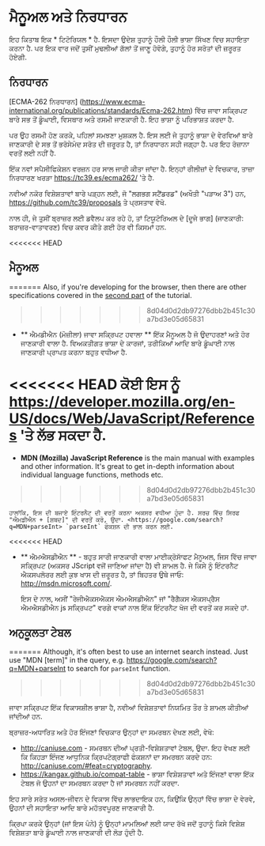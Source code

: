 # ਮੈਨੂਅਲ ਅਤੇ ਨਿਰਧਾਰਨ

ਇਹ ਕਿਤਾਬ ਇਕ * ਟਿਟੋਰਿਯਲ * ਹੈ. ਇਸਦਾ ਉਦੇਸ਼ ਤੁਹਾਨੂੰ ਹੌਲੀ ਹੌਲੀ ਭਾਸ਼ਾ ਸਿੱਖਣ ਵਿਚ ਸਹਾਇਤਾ ਕਰਨਾ ਹੈ. ਪਰ ਇਕ ਵਾਰ ਜਦੋਂ ਤੁਸੀਂ ਮੁਢਲੀਆਂ ਗੱਲਾਂ ਤੋਂ ਜਾਣੂ ਹੋਵੋਗੇ, ਤੁਹਾਨੂੰ ਹੋਰ ਸਰੋਤਾਂ ਦੀ ਜ਼ਰੂਰਤ ਹੋਏਗੀ.

## ਨਿਰਧਾਰਨ

[ECMA-262 ਨਿਰਧਾਰਨ] (https://www.ecma-international.org/publications/standards/Ecma-262.htm) ਵਿੱਚ ਜਾਵਾ ਸਕ੍ਰਿਪਟ ਬਾਰੇ ਸਭ ਤੋਂ ਡੂੰਘਾਈ, ਵਿਸਥਾਰ ਅਤੇ ਰਸਮੀ ਜਾਣਕਾਰੀ ਹੈ. ਇਹ ਭਾਸ਼ਾ ਨੂੰ ਪਰਿਭਾਸ਼ਤ ਕਰਦਾ ਹੈ.

ਪਰ ਉਹ ਰਸਮੀ ਹੋਣ ਕਰਕੇ, ਪਹਿਲਾਂ ਸਮਝਣਾ ਮੁਸ਼ਕਲ ਹੈ. ਇਸ ਲਈ ਜੇ ਤੁਹਾਨੂੰ ਭਾਸ਼ਾ ਦੇ ਵੇਰਵਿਆਂ ਬਾਰੇ ਜਾਣਕਾਰੀ ਦੇ ਸਭ ਤੋਂ ਭਰੋਸੇਮੰਦ ਸਰੋਤ ਦੀ ਜ਼ਰੂਰਤ ਹੈ, ਤਾਂ ਨਿਰਧਾਰਨ ਸਹੀ ਜਗ੍ਹਾ ਹੈ. ਪਰ ਇਹ ਰੋਜ਼ਾਨਾ ਵਰਤੋਂ ਲਈ ਨਹੀਂ ਹੈ.

ਇੱਕ ਨਵਾਂ ਸਪੈਸੀਫਿਕੇਸ਼ਨ ਵਰਜ਼ਨ ਹਰ ਸਾਲ ਜਾਰੀ ਕੀਤਾ ਜਾਂਦਾ ਹੈ. ਇਨ੍ਹਾਂ ਰੀਲੀਜ਼ਾਂ ਦੇ ਵਿਚਕਾਰ, ਤਾਜ਼ਾ ਨਿਰਧਾਰਣ ਖਰੜਾ <https://tc39.es/ecma262/> 'ਤੇ ਹੈ.

ਨਵੀਆਂ ਨਕੋਰ ਵਿਸ਼ੇਸ਼ਤਾਵਾਂ ਬਾਰੇ ਪੜ੍ਹਨ ਲਈ,  ਜੋ "ਲਗਭਗ ਸਟੈਂਡਰਡ" (ਅਖੌਤੀ "ਪੜਾਅ 3") ਹਨ, <https://github.com/tc39/proposals> ਤੇ ਪ੍ਰਸਤਾਵ ਵੇਖੋ.

ਨਾਲ ਹੀ, ਜੇ ਤੁਸੀਂ ਬ੍ਰਾਜ਼ਰ ਲਈ ਡਵੈਲਪ ਕਰ ਰਹੇ ਹੋ, ਤਾਂ ਟਿਯੂਟੋਰਿਅਲ ਦੇ [ਦੂਜੇ ਭਾਗ] (ਜਾਣਕਾਰੀ: ਬਰਾਜ਼ਰ-ਵਾਤਾਵਰਣ) ਵਿਚ ਕਵਰ ਕੀਤੇ ਗਈ ਹੋਰ ਵੀ ਕਿਸਮਾਂ ਹਨ.

<<<<<<< HEAD
## ਮੈਨੂਅਲ
=======
Also, if you're developing for the browser, then there are other specifications covered in the [second part](info:browser-environment) of the tutorial.
>>>>>>> 8d04d0d2db97276dbb2b451c30a7bd3e05d65831

- ** ਐਮਡੀਐਨ (ਮੋਜ਼ੀਲਾ) ਜਾਵਾ ਸਕ੍ਰਿਪਟ ਹਵਾਲਾ ** ਇੱਕ ਮੈਨੂਅਲ ਹੈ ਜੋ ਉਦਾਹਰਣਾਂ ਅਤੇ ਹੋਰ ਜਾਣਕਾਰੀ ਵਾਲਾ ਹੈ. ਵਿਅਕਤੀਗਤ ਭਾਸ਼ਾ ਦੇ ਕਾਰਜਾਂ, ਤਰੀਕਿਆਂ ਆਦਿ ਬਾਰੇ ਡੂੰਘਾਈ ਨਾਲ ਜਾਣਕਾਰੀ ਪ੍ਰਾਪਤ ਕਰਨਾ ਬਹੁਤ ਵਧੀਆ ਹੈ.

<<<<<<< HEAD
    ਕੋਈ ਇਸ ਨੂੰ <https://developer.mozilla.org/en-US/docs/Web/JavaScript/References> 'ਤੇ ਲੱਭ ਸਕਦਾ ਹੈ.
=======
- **MDN (Mozilla) JavaScript Reference** is the main manual with examples and other information. It's great to get in-depth information about individual language functions, methods etc.
>>>>>>> 8d04d0d2db97276dbb2b451c30a7bd3e05d65831

    ਹਾਲਾਂਕਿ, ਇਸ ਦੀ ਬਜਾਏ ਇੰਟਰਨੈਟ ਦੀ ਵਰਤੋਂ ਕਰਨਾ ਅਕਸਰ ਵਧੀਆ ਹੁੰਦਾ ਹੈ. ਸਰਚ ਵਿੱਚ ਸਿਰਫ "ਐਮਡੀਐਨ + [ਸ਼ਬਦ]" ਦੀ ਵਰਤੋਂ ਕਰੋ, ਉਦਾ. <https://google.com/search?q=MDN+parseInt> `parseInt` ਫੰਕਸ਼ਨ ਦੀ ਭਾਲ ਕਰਨ ਲਈ.

<<<<<<< HEAD

- ** ਐਮਐਸਡੀਐਨ ** - ਬਹੁਤ ਸਾਰੀ ਜਾਣਕਾਰੀ ਵਾਲਾ ਮਾਈਕ੍ਰੋਸਾੱਫਟ ਮੈਨੂਅਲ, ਜਿਸ ਵਿੱਚ ਜਾਵਾ ਸਕ੍ਰਿਪਟ (ਅਕਸਰ JScript ਵਜੋਂ ਜਾਣਿਆ ਜਾਂਦਾ ਹੈ) ਵੀ ਸ਼ਾਮਲ ਹੈ. ਜੇ ਕਿਸੇ ਨੂੰ ਇੰਟਰਨੈਟ ਐਕਸਪਲੋਰਰ ਲਈ ਕੁਝ ਖਾਸ ਦੀ ਜ਼ਰੂਰਤ ਹੈ, ਤਾਂ ਬਿਹਤਰ ਉਥੇ ਜਾਓ: <http://msdn.microsoft.com/>.

    ਇਸ ਦੇ ਨਾਲ, ਅਸੀਂ "ਰੇਜੀਐਕਸਐਕਸ ਐਮਐਸਡੀਐਨ" ਜਾਂ "ਰੈਗੈਕਸ ਐਕਸਪ੍ਰੈਸ ਐਮਐਸਡੀਐਨ js ਸਕ੍ਰਿਪਟ" ਵਰਗੇ ਵਾਕਾਂ ਨਾਲ ਇੱਕ ਇੰਟਰਨੈਟ ਖੋਜ ਦੀ ਵਰਤੋਂ ਕਰ ਸਕਦੇ ਹਾਂ.

## ਅਨੁਕੂਲਤਾ ਟੇਬਲ
=======
Although, it's often best to use an internet search instead. Just use "MDN [term]" in the query, e.g. <https://google.com/search?q=MDN+parseInt> to search for `parseInt` function.
>>>>>>> 8d04d0d2db97276dbb2b451c30a7bd3e05d65831

ਜਾਵਾ ਸਕ੍ਰਿਪਟ ਇੱਕ ਵਿਕਾਸਸ਼ੀਲ ਭਾਸ਼ਾ ਹੈ, ਨਵੀਆਂ ਵਿਸ਼ੇਸ਼ਤਾਵਾਂ ਨਿਯਮਿਤ ਤੌਰ ਤੇ ਸ਼ਾਮਲ ਕੀਤੀਆਂ ਜਾਂਦੀਆਂ ਹਨ.

ਬ੍ਰਾਜ਼ਰ-ਅਧਾਰਿਤ ਅਤੇ ਹੋਰ ਇੰਜਣਾਂ ਵਿਚਕਾਰ ਉਨ੍ਹਾਂ ਦਾ ਸਮਰਥਨ ਦੇਖਣ ਲਈ, ਵੇਖੋ:

- <http://caniuse.com> - ਸਮਰਥਨ ਦੀਆਂ ਪ੍ਰਤੀ-ਵਿਸ਼ੇਸ਼ਤਾਵਾਂ ਟੇਬਲ, ਉਦਾ. ਇਹ ਵੇਖਣ ਲਈ ਕਿ ਕਿਹੜਾ ਇੰਜਣ ਆਧੁਨਿਕ ਕ੍ਰਿਪਟੋਗ੍ਰਾਫੀ ਫੰਕਸ਼ਨਾਂ ਦਾ ਸਮਰਥਨ ਕਰਦੇ ਹਨ: <http://caniuse.com/#feat=cryptography>.
- <https://kangax.github.io/compat-table> - ਭਾਸ਼ਾ ਵਿਸ਼ੇਸ਼ਤਾਵਾਂ ਅਤੇ ਇੰਜਣਾਂ ਵਾਲਾ ਇੱਕ ਟੇਬਲ ਜੋ ਉਹਨਾਂ ਦਾ ਸਮਰਥਨ ਕਰਦਾ ਹੈ ਜਾਂ ਸਮਰਥਨ ਨਹੀਂ ਕਰਦਾ.

ਇਹ ਸਾਰੇ ਸਰੋਤ ਅਸਲ-ਜੀਵਨ ਦੇ ਵਿਕਾਸ ਵਿੱਚ ਲਾਭਦਾਇਕ ਹਨ, ਕਿਉਂਕਿ ਉਨ੍ਹਾਂ ਵਿੱਚ ਭਾਸ਼ਾ ਦੇ ਵੇਰਵੇ, ਉਹਨਾਂ ਦੀ ਸਹਾਇਤਾ ਆਦਿ ਬਾਰੇ ਮਹੱਤਵਪੂਰਣ ਜਾਣਕਾਰੀ ਹੈ.

ਕ੍ਰਿਪਾ ਕਰਕੇ ਉਨ੍ਹਾਂ (ਜਾਂ ਇਸ ਪੰਨੇ) ਨੂੰ ਉਨ੍ਹਾਂ ਮਾਮਲਿਆਂ ਲਈ ਯਾਦ ਰੱਖੋ ਜਦੋਂ ਤੁਹਾਨੂੰ ਕਿਸੇ ਵਿਸ਼ੇਸ਼ ਵਿਸ਼ੇਸ਼ਤਾ ਬਾਰੇ ਡੂੰਘਾਈ ਨਾਲ ਜਾਣਕਾਰੀ ਦੀ ਲੋੜ ਹੁੰਦੀ ਹੈ.
